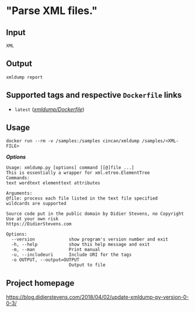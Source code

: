 # "Parse XML files."

## Input

```
XML
```

## Output

```
xmldump report
```

## Supported tags and respective `Dockerfile` links
* `latest` ([*xmldump/Dockerfile*](https://gitlab.com/CinCan/tools/blob/master/xmldump/Dockerfile))

## Usage


```
docker run --rm -v /samples:/samples cincan/xmldump /samples/<XML-FILE>
```

***Options***  

```
Usage: xmldump.py [options] command [[@]file ...]
This is essentially a wrapper for xml.etree.ElementTree
Commands:
text wordtext elementtext attributes

Arguments:
@file: process each file listed in the text file specified
wildcards are supported

Source code put in the public domain by Didier Stevens, no Copyright
Use at your own risk
https://DidierStevens.com

Options:
  --version             show program's version number and exit
  -h, --help            show this help message and exit
  -m, --man             Print manual
  -u, --includeuri      Include URI for the tags
  -o OUTPUT, --output=OUTPUT
                        Output to file
```


## Project homepage

https://blog.didierstevens.com/2018/04/02/update-xmldump-py-version-0-0-3/
